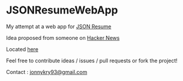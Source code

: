 JSONResumeWebApp
================

My attempt at a web app for [JSON Resume](http://jsonresume.org/)

Idea proposed from someone on [Hacker News](https://news.ycombinator.com/item?id=7996464)

Located [here](http://jonnykry.github.io/JSONResumeWebApp/)

Feel free to contribute ideas / issues / pull requests or fork the project!

Contact : jonnykry93@gmail.com 